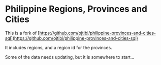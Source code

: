 Philippine Regions, Provinces and Cities
===============================

This is a fork of [https://github.com/ojtibi/philippine-provinces-and-cities-sql](https://github.com/ojtibi/philippine-provinces-and-cities-sql)

It includes regions, and a region id for the provinces.

Some of the data needs updating, but it is somewhere to start...

